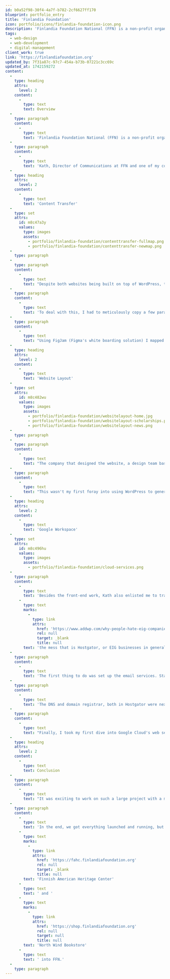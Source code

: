 ```yaml
---
id: b0a52f98-30f4-4a7f-b782-2cf6627ff170
blueprint: portfolio_entry
title: 'Finlandia Foundation'
icon: portfolio/icons/finlandia-foundation-icon.png
description: 'Finlandia Foundation National (FFN) is a non-profit organization that promotes Finnish heritage in the United States by raising funds to provide scholarships and grants, host events, and connect Finnish-Americans with their heritage.'
tags:
  - web-design
  - web-development
  - digital-management
client_work: true
link: 'https://finlandiafoundation.org'
updated_by: 7f31a87c-97c7-454a-b73b-07221c3cc69c
updated_at: 1742159272
content:
  -
    type: heading
    attrs:
      level: 2
    content:
      -
        type: text
        text: Overview
  -
    type: paragraph
    content:
      -
        type: text
        text: 'Finlandia Foundation National (FFN) is a non-profit organization that promotes Finnish heritage in the United States by raising funds to provide scholarships and grants, host events, and connect Finnish-Americans with their heritage.'
  -
    type: paragraph
    content:
      -
        type: text
        text: 'Kath, Director of Communications at FFN and one of my contacts for the [Top of the Lake project](/portfolio/top-of-the-lake), contracted me to transfer content from their old WordPress website to their newly designed website (still WordPress), hosted elsewhere by the company providing the design. Over the course of forty-some hours, I moved over a hundred pages, nearly a thousand paragraphs, and many, many images. Some months later, she reeled me back in to build out the page layouts and SEO, and set up a new digital workspace for the organization.'
  -
    type: heading
    attrs:
      level: 2
    content:
      -
        type: text
        text: 'Content Transfer'
  -
    type: set
    attrs:
      id: m8c47a3y
      values:
        type: images
        assets:
          - portfolio/finlandia-foundation/contenttransfer-fullmap.png
          - portfolio/finlandia-foundation/contenttransfer-newmap.png
  -
    type: paragraph
  -
    type: paragraph
    content:
      -
        type: text
        text: "Despite both websites being built on top of WordPress, transferring the content was anything but simple. The old website was very text- and inline image-heavy, and was formatted with a mixture of out-of-date plugins and the original WP page builder. The new website utilized the WP Team's Gutenberg engine for page building, but Gutenberg is does not play well with dumping a bunch of text and images into its pages."
  -
    type: paragraph
    content:
      -
        type: text
        text: 'To deal with this, I had to meticulously copy a few paragraphs at a time, and fetch images individually from the media library to prevent Gutenberg from crashing on me altogether (which happened quite a few times).'
  -
    type: paragraph
    content:
      -
        type: text
        text: "Using FigJam (Figma's white boarding solution) I mapped all the content from the old site to the new site to keep track of my own progress and aid whoever else would be working on the site. That ended up being me."
  -
    type: heading
    attrs:
      level: 2
    content:
      -
        type: text
        text: 'Website Layout'
  -
    type: set
    attrs:
      id: m8c482wu
      values:
        type: images
        assets:
          - portfolio/finlandia-foundation/websitelayout-home.jpg
          - portfolio/finlandia-foundation/websitelayout-scholarships.png
          - portfolio/finlandia-foundation/websitelayout-news.png
  -
    type: paragraph
  -
    type: paragraph
    content:
      -
        type: text
        text: "The company that designed the website, a design team based in Finland, had some contractual misunderstandings with FFN, leaving the site with the content dumped on every page but with no layout. Since the design team wasn't coming back, they had me come in to finish the job."
  -
    type: paragraph
    content:
      -
        type: text
        text: "This wasn't my first foray into using WordPress to generate website layouts, so I was pretty comfortable with diving in to fix up the content. Some pages had quite a bit of work to be done (hello again bad text formatting), and I am proud of the end product."
  -
    type: heading
    attrs:
      level: 2
    content:
      -
        type: text
        text: 'Google Workspace'
  -
    type: set
    attrs:
      id: m8c496hu
      values:
        type: images
        assets:
          - portfolio/finlandia-foundation/cloud-services.png
  -
    type: paragraph
    content:
      -
        type: text
        text: 'Besides the front-end work, Kath also enlisted me to transfer the FFN workspace infrastructure from Hostgator/CPanel to Google Workspace. They were planning to do this with the guidance the design contractors, but even after they left the project, I convinced FFN to go forward with it anyway to get away from '
      -
        type: text
        marks:
          -
            type: link
            attrs:
              href: 'https://www.addwp.com/why-people-hate-eig-companies/'
              rel: null
              target: _blank
              title: null
        text: 'the mess that is Hostgator, or EIG businesses in general.'
  -
    type: paragraph
    content:
      -
        type: text
        text: 'The first thing to do was set up the email services. Starting out, I was under the impression that no emails were previously set up, and overwrote the DNS that directed to emails that were secretly (well, to me) being held in Hostgator. This lead to some email delays and frustration, but no data was lost and the issue was quickly corrected.'
  -
    type: paragraph
    content:
      -
        type: text
        text: 'The DNS and domain registrar, both in Hostgator were next on the menu. Those transferred to Google Domains without any hindrances.'
  -
    type: paragraph
    content:
      -
        type: text
        text: "Finally, I took my first dive into Google Cloud's web services in an effort to keep their platform fully on Google. Learning on the job is one of my favorite parts of this work, but figuring out my way through the maze of endless web services was quite a daunting task."
  -
    type: heading
    attrs:
      level: 2
    content:
      -
        type: text
        text: Conclusion
  -
    type: paragraph
    content:
      -
        type: text
        text: "It was exciting to work on such a large project with a multi-national organization, and I learned a lot from the process about managing client expectations, project objectives, and utilizing technology that I wouldn't have considered before."
  -
    type: paragraph
    content:
      -
        type: text
        text: 'In the end, we got everything launched and running, but not without a few hurdles that brought us to our next project together: changing infrastructure (again 🤦‍♂️) and incorporating the '
      -
        type: text
        marks:
          -
            type: link
            attrs:
              href: 'https://fahc.finlandiafoundation.org'
              rel: null
              target: _blank
              title: null
        text: 'Finnish American Heritage Center'
      -
        type: text
        text: ' and '
      -
        type: text
        marks:
          -
            type: link
            attrs:
              href: 'https://shop.finlandiafoundation.org'
              rel: null
              target: null
              title: null
        text: 'North Wind Bookstore'
      -
        type: text
        text: ' into FFN.'
  -
    type: paragraph
---
```

